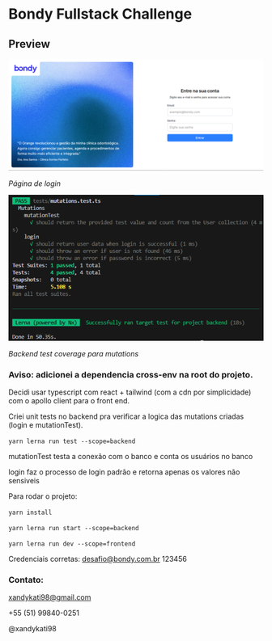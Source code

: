 

# Bondy Fullstack Challenge

## Preview

![Login Page Preview](preview.png)

*Página de login*

![Test Coverage Preview](preview_tests.png)

*Backend test coverage para mutations*

### Aviso: adicionei a dependencia cross-env na root do projeto.

Decidi usar typescript com react + tailwind (com a cdn por simplicidade) com o apollo client para o front end.

Criei unit tests no backend pra verificar a logica das mutations criadas (login e mutationTest). 

`yarn lerna run test --scope=backend`

mutationTest testa a conexão com o banco e conta os usuários no banco

login faz o processo de login padrão e retorna apenas os valores não sensiveis

Para rodar o projeto:

`yarn install`

`yarn lerna run start --scope=backend`

`yarn lerna run dev --scope=frontend`

Credenciais corretas:
desafio@bondy.com.br 123456

### Contato: 
xandykati98@gmail.com

+55 (51) 99840-0251

@xandykati98
